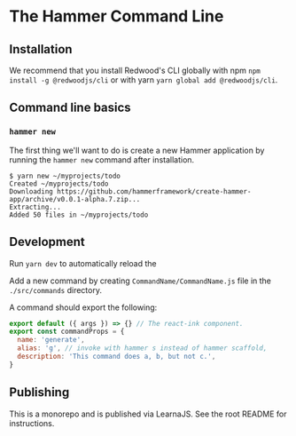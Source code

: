 # The Hammer Command Line

## Installation

We recommend that you install Redwood's CLI globally
with npm `npm install -g @redwoodjs/cli` or with
yarn `yarn global add @redwoodjs/cli`.

## Command line basics

### `hammer new`

The first thing we'll want to do is create a new Hammer application by running the
`hammer new` command after installation.

```terminal
$ yarn new ~/myprojects/todo
Created ~/myprojects/todo
Downloading https://github.com/hammerframework/create-hammer-app/archive/v0.0.1-alpha.7.zip...
Extracting...
Added 50 files in ~/myprojects/todo
```

## Development

Run `yarn dev` to automatically reload the

Add a new command by creating `CommandName/CommandName.js` file in the
`./src/commands` directory.

A command should export the following:

```js
export default ({ args }) => {} // The react-ink component.
export const commandProps = {
  name: 'generate',
  alias: 'g', // invoke with hammer s instead of hammer scaffold,
  description: 'This command does a, b, but not c.',
}
```

## Publishing

This is a monorepo and is published via LearnaJS. See the root README for instructions.
